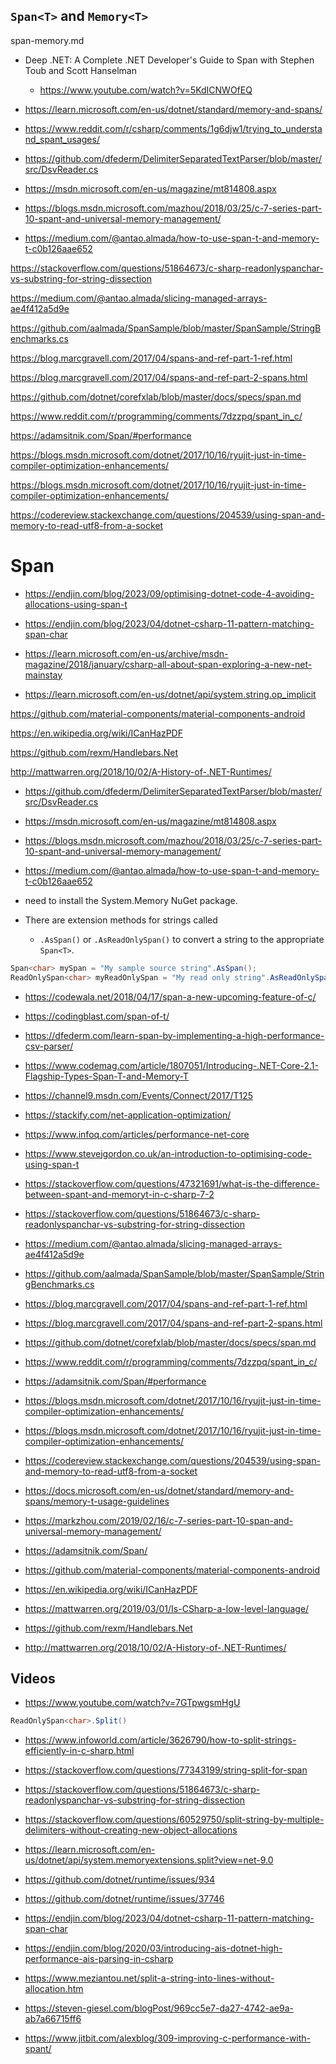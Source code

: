 ## `Span<T>` and `Memory<T>`

span-memory.md

*   Deep .NET: A Complete .NET Developer's Guide to Span with Stephen Toub and Scott Hanselman

    *   https://www.youtube.com/watch?v=5KdICNWOfEQ 

*   https://learn.microsoft.com/en-us/dotnet/standard/memory-and-spans/

*   https://www.reddit.com/r/csharp/comments/1g6djw1/trying_to_understand_spant_usages/

*   https://github.com/dfederm/DelimiterSeparatedTextParser/blob/master/src/DsvReader.cs

*   https://msdn.microsoft.com/en-us/magazine/mt814808.aspx

*   https://blogs.msdn.microsoft.com/mazhou/2018/03/25/c-7-series-part-10-spant-and-universal-memory-management/

*   https://medium.com/@antao.almada/how-to-use-span-t-and-memory-t-c0b126aae652

https://stackoverflow.com/questions/51864673/c-sharp-readonlyspanchar-vs-substring-for-string-dissection

https://medium.com/@antao.almada/slicing-managed-arrays-ae4f412a5d9e

https://github.com/aalmada/SpanSample/blob/master/SpanSample/StringBenchmarks.cs

https://blog.marcgravell.com/2017/04/spans-and-ref-part-1-ref.html

https://blog.marcgravell.com/2017/04/spans-and-ref-part-2-spans.html

https://github.com/dotnet/corefxlab/blob/master/docs/specs/span.md

https://www.reddit.com/r/programming/comments/7dzzpq/spant_in_c/

https://adamsitnik.com/Span/#performance

https://blogs.msdn.microsoft.com/dotnet/2017/10/16/ryujit-just-in-time-compiler-optimization-enhancements/

https://blogs.msdn.microsoft.com/dotnet/2017/10/16/ryujit-just-in-time-compiler-optimization-enhancements/

https://codereview.stackexchange.com/questions/204539/using-span-and-memory-to-read-utf8-from-a-socket



# Span

*   https://endjin.com/blog/2023/09/optimising-dotnet-code-4-avoiding-allocations-using-span-t

*   https://endjin.com/blog/2023/04/dotnet-csharp-11-pattern-matching-span-char

*   https://learn.microsoft.com/en-us/archive/msdn-magazine/2018/january/csharp-all-about-span-exploring-a-new-net-mainstay

*   https://learn.microsoft.com/en-us/dotnet/api/system.string.op_implicit






https://github.com/material-components/material-components-android


https://en.wikipedia.org/wiki/ICanHazPDF



https://github.com/rexm/Handlebars.Net


http://mattwarren.org/2018/10/02/A-History-of-.NET-Runtimes/


*   https://github.com/dfederm/DelimiterSeparatedTextParser/blob/master/src/DsvReader.cs

*   https://msdn.microsoft.com/en-us/magazine/mt814808.aspx

*   https://blogs.msdn.microsoft.com/mazhou/2018/03/25/c-7-series-part-10-spant-and-universal-memory-management/

*   https://medium.com/@antao.almada/how-to-use-span-t-and-memory-t-c0b126aae652


*   need to install the System.Memory NuGet package.

*   There are extension methods for strings called 

    *   `.AsSpan()` or `.AsReadOnlySpan()` to convert a string to the appropriate `Span<T>`.

```csharp
Span<char> mySpan = "My sample source string".AsSpan();
ReadOnlySpan<char> myReadOnlySpan = "My read only string".AsReadOnlySpan();
```

*   https://codewala.net/2018/04/17/span-a-new-upcoming-feature-of-c/

*   https://codingblast.com/span-of-t/

*   https://dfederm.com/learn-span-by-implementing-a-high-performance-csv-parser/

*   https://www.codemag.com/article/1807051/Introducing-.NET-Core-2.1-Flagship-Types-Span-T-and-Memory-T

*   https://channel9.msdn.com/Events/Connect/2017/T125

*   https://stackify.com/net-application-optimization/

*   https://www.infoq.com/articles/performance-net-core

*   https://www.stevejgordon.co.uk/an-introduction-to-optimising-code-using-span-t

*   https://stackoverflow.com/questions/47321691/what-is-the-difference-between-spant-and-memoryt-in-c-sharp-7-2

*   https://stackoverflow.com/questions/51864673/c-sharp-readonlyspanchar-vs-substring-for-string-dissection

*   https://medium.com/@antao.almada/slicing-managed-arrays-ae4f412a5d9e

*   https://github.com/aalmada/SpanSample/blob/master/SpanSample/StringBenchmarks.cs

*   https://blog.marcgravell.com/2017/04/spans-and-ref-part-1-ref.html

*   https://blog.marcgravell.com/2017/04/spans-and-ref-part-2-spans.html

*   https://github.com/dotnet/corefxlab/blob/master/docs/specs/span.md

*   https://www.reddit.com/r/programming/comments/7dzzpq/spant_in_c/

*   https://adamsitnik.com/Span/#performance

*   https://blogs.msdn.microsoft.com/dotnet/2017/10/16/ryujit-just-in-time-compiler-optimization-enhancements/

*   https://blogs.msdn.microsoft.com/dotnet/2017/10/16/ryujit-just-in-time-compiler-optimization-enhancements/

*   https://codereview.stackexchange.com/questions/204539/using-span-and-memory-to-read-utf8-from-a-socket

*   https://docs.microsoft.com/en-us/dotnet/standard/memory-and-spans/memory-t-usage-guidelines

*   https://markzhou.com/2019/02/16/c-7-series-part-10-span-and-universal-memory-management/

*   https://adamsitnik.com/Span/

*   https://github.com/material-components/material-components-android

*   https://en.wikipedia.org/wiki/ICanHazPDF

*   https://mattwarren.org/2019/03/01/Is-CSharp-a-low-level-language/

*   https://github.com/rexm/Handlebars.Net

*   http://mattwarren.org/2018/10/02/A-History-of-.NET-Runtimes/


## Videos

*   https://www.youtube.com/watch?v=7GTpwgsmHgU


```csharp
ReadOnlySpan<char>.Split() 
```

*   https://www.infoworld.com/article/3626790/how-to-split-strings-efficiently-in-c-sharp.html

*   https://stackoverflow.com/questions/77343199/string-split-for-span

*   https://stackoverflow.com/questions/51864673/c-sharp-readonlyspanchar-vs-substring-for-string-dissection

*   https://stackoverflow.com/questions/60529750/split-string-by-multiple-delimiters-without-creating-new-object-allocations

*   https://learn.microsoft.com/en-us/dotnet/api/system.memoryextensions.split?view=net-9.0

*   https://github.com/dotnet/runtime/issues/934

*   https://github.com/dotnet/runtime/issues/37746

*   https://endjin.com/blog/2023/04/dotnet-csharp-11-pattern-matching-span-char

*   https://endjin.com/blog/2020/03/introducing-ais-dotnet-high-performance-ais-parsing-in-csharp

*   https://www.meziantou.net/split-a-string-into-lines-without-allocation.htm

*   https://steven-giesel.com/blogPost/969cc5e7-da27-4742-ae9a-ab7a66715ff6

*   https://www.jitbit.com/alexblog/309-improving-c-performance-with-spant/


